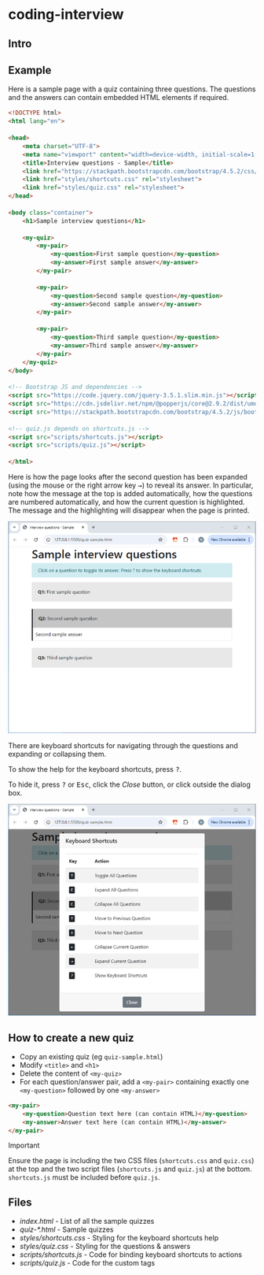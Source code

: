 # coding-interview

## Intro

## Example

Here is a sample page with a quiz containing three questions. The questions and the answers can contain embedded HTML elements if required.

```html
<!DOCTYPE html>
<html lang="en">

<head>
    <meta charset="UTF-8">
    <meta name="viewport" content="width=device-width, initial-scale=1.0">
    <title>Interview questions - Sample</title>
    <link href="https://stackpath.bootstrapcdn.com/bootstrap/4.5.2/css/bootstrap.min.css" rel="stylesheet">
    <link href="styles/shortcuts.css" rel="stylesheet">
    <link href="styles/quiz.css" rel="stylesheet">
</head>

<body class="container">
    <h1>Sample interview questions</h1>

    <my-quiz>
        <my-pair>
            <my-question>First sample question</my-question>
            <my-answer>First sample answer</my-answer>
        </my-pair>

        <my-pair>
            <my-question>Second sample question</my-question>
            <my-answer>Second sample answer</my-answer>
        </my-pair>

        <my-pair>
            <my-question>Third sample question</my-question>
            <my-answer>Third sample answer</my-answer>
        </my-pair>
    </my-quiz>
</body>

<!-- Bootstrap JS and dependencies -->
<script src="https://code.jquery.com/jquery-3.5.1.slim.min.js"></script>
<script src="https://cdn.jsdelivr.net/npm/@popperjs/core@2.9.2/dist/umd/popper.min.js"></script>
<script src="https://stackpath.bootstrapcdn.com/bootstrap/4.5.2/js/bootstrap.min.js"></script>

<!-- quiz.js depends on shortcuts.js -->
<script src="scripts/shortcuts.js"></script>
<script src="scripts/quiz.js"></script>

</html>
```

Here is how the page looks after the second question has been expanded (using the mouse or the right arrow key <kbd>→</kbd>) to reveal its answer. In particular, note how the message at the top is added automatically, how the questions are numbered automatically, and how the current question is highlighted. The message and the highlighting will disappear when the page is printed.

![Sample quiz](screenshot-sample.png)

There are keyboard shortcuts for navigating through the questions and expanding or collapsing them.

To show the help for the keyboard shortcuts, press <kbd>?</kbd>.

To hide it, press <kbd>?</kbd> or <kbd>Esc</kbd>, click the *Close* button, or click outside the dialog box.

![Keyboard shortcuts help](screenshot-help.png)

## How to create a new quiz

* Copy an existing quiz (eg `quiz-sample.html`)
* Modify `<title>` and `<h1>`
* Delete the content of `<my-quiz>`
* For each question/answer pair, add a `<my-pair>` containing exactly one `<my-question>` followed by one `<my-answer>`

```html
<my-pair>
    <my-question>Question text here (can contain HTML)</my-question>
    <my-answer>Answer text here (can contain HTML)</my-answer>
</my-pair>
```

> [!IMPORTANT]
> Ensure the page is including the two CSS files (`shortcuts.css` and `quiz.css`) at the top and the two script files (`shortcuts.js` and `quiz.js`) at the bottom. `shortcuts.js` must be included before `quiz.js`.

## Files

* _index.html_ - List of all the sample quizzes
* _quiz-*.html_ - Sample quizzes
* _styles/shortcuts.css_ - Styling for the keyboard shortcuts help
* _styles/quiz.css_ - Styling for the questions & answers
* _scripts/shortcuts.js_ - Code for binding keyboard shortcuts to actions
* _scripts/quiz.js_ - Code for the custom tags 
